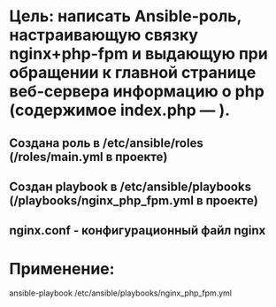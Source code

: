 # Цель: написать Ansible-роль, настраивающую связку nginx+php-fpm и выдающую при обращении к главной странице веб-сервера информацию о php (содержимое index.php — <?php phpinfo();?>).

## Создана роль в /etc/ansible/roles (/roles/main.yml в проекте)

## Создан playbook в /etc/ansible/playbooks (/playbooks/nginx_php_fpm.yml в проекте)

## nginx.conf - конфигурационный файл nginx 

# Применение:
ansible-playbook /etc/ansible/playbooks/nginx_php_fpm.yml
